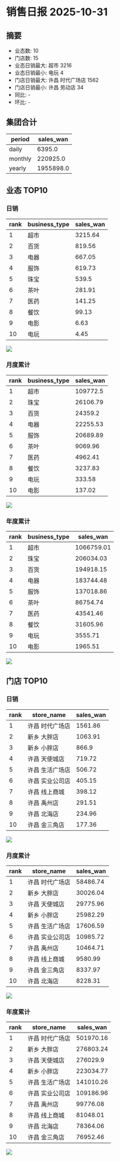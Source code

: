 # 销售日报 2025-10-31

## 摘要

- 业态数: 10
- 门店数: 15
- 业态日销最大: 超市 3216
- 业态日销最小: 电玩 4
- 门店日销最大: 许昌 时代广场店 1562
- 门店日销最小: 许昌 劳动店 34
- 同比: -
- 环比: -

## 集团合计

| period | sales_wan |
| --- | --- |
| daily | 6395.0 |
| monthly | 220925.0 |
| yearly | 1955898.0 |

## 业态 TOP10

### 日销

| rank | business_type | sales_wan |
| --- | --- | --- |
| 1 | 超市 | 3215.64 |
| 2 | 百货 | 819.56 |
| 3 | 电器 | 667.05 |
| 4 | 服饰 | 619.73 |
| 5 | 珠宝 | 539.5 |
| 6 | 茶叶 | 281.91 |
| 7 | 医药 | 141.25 |
| 8 | 餐饮 | 99.13 |
| 9 | 电影 | 6.63 |
| 10 | 电玩 | 4.45 |

![](./bu_daily_top10.svg)

### 月度累计

| rank | business_type | sales_wan |
| --- | --- | --- |
| 1 | 超市 | 109772.5 |
| 2 | 珠宝 | 26106.79 |
| 3 | 百货 | 24359.2 |
| 4 | 电器 | 22255.53 |
| 5 | 服饰 | 20689.89 |
| 6 | 茶叶 | 9069.96 |
| 7 | 医药 | 4962.41 |
| 8 | 餐饮 | 3237.83 |
| 9 | 电玩 | 333.58 |
| 10 | 电影 | 137.02 |

![](./bu_monthly_top10.svg)

### 年度累计

| rank | business_type | sales_wan |
| --- | --- | --- |
| 1 | 超市 | 1066759.01 |
| 2 | 珠宝 | 206034.03 |
| 3 | 百货 | 194918.15 |
| 4 | 电器 | 183744.48 |
| 5 | 服饰 | 137018.86 |
| 6 | 茶叶 | 86754.74 |
| 7 | 医药 | 43541.46 |
| 8 | 餐饮 | 31605.96 |
| 9 | 电玩 | 3555.71 |
| 10 | 电影 | 1965.51 |

![](./bu_yearly_top10.svg)

## 门店 TOP10

### 日销

| rank | store_name | sales_wan |
| --- | --- | --- |
| 1 | 许昌 时代广场店 | 1561.86 |
| 2 | 新乡 大胖店 | 1063.91 |
| 3 | 新乡 小胖店 | 866.9 |
| 4 | 许昌 天使城店 | 719.72 |
| 5 | 许昌 生活广场店 | 506.72 |
| 6 | 许昌 实业公司店 | 405.15 |
| 7 | 许昌 线上商城 | 398.12 |
| 8 | 许昌 禹州店 | 291.51 |
| 9 | 许昌 北海店 | 234.96 |
| 10 | 许昌 金三角店 | 177.36 |

![](./store_daily_top10.svg)

### 月度累计

| rank | store_name | sales_wan |
| --- | --- | --- |
| 1 | 许昌 时代广场店 | 58486.74 |
| 2 | 新乡 大胖店 | 30026.04 |
| 3 | 许昌 天使城店 | 29775.96 |
| 4 | 新乡 小胖店 | 25982.29 |
| 5 | 许昌 生活广场店 | 17606.59 |
| 6 | 许昌 实业公司店 | 10985.72 |
| 7 | 许昌 禹州店 | 10464.71 |
| 8 | 许昌 线上商城 | 9580.99 |
| 9 | 许昌 金三角店 | 8337.97 |
| 10 | 许昌 北海店 | 8228.31 |

![](./store_monthly_top10.svg)

### 年度累计

| rank | store_name | sales_wan |
| --- | --- | --- |
| 1 | 许昌 时代广场店 | 501970.16 |
| 2 | 新乡 大胖店 | 276803.24 |
| 3 | 许昌 天使城店 | 276029.9 |
| 4 | 新乡 小胖店 | 223034.77 |
| 5 | 许昌 生活广场店 | 141010.26 |
| 6 | 许昌 实业公司店 | 109186.96 |
| 7 | 许昌 禹州店 | 99776.08 |
| 8 | 许昌 线上商城 | 81048.01 |
| 9 | 许昌 北海店 | 78364.06 |
| 10 | 许昌 金三角店 | 76952.46 |

![](./store_yearly_top10.svg)